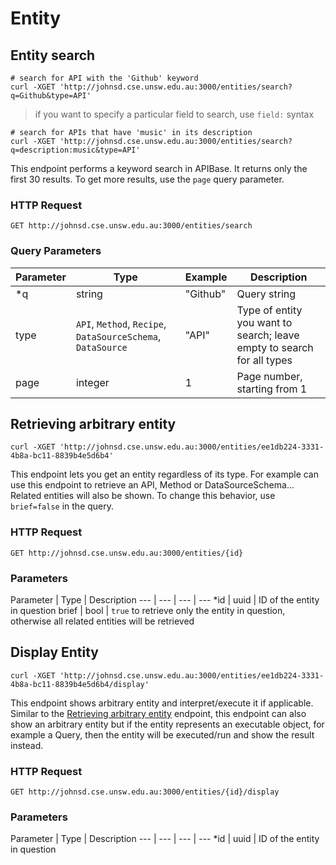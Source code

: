 # Entity

## Entity search 

```shell
# search for API with the 'Github' keyword
curl -XGET 'http://johnsd.cse.unsw.edu.au:3000/entities/search?q=Github&type=API'
```

> if you want to specify a particular field to search, use `field:` syntax

```shell
# search for APIs that have 'music' in its description
curl -XGET 'http://johnsd.cse.unsw.edu.au:3000/entities/search?q=description:music&type=API'
```

This endpoint performs a keyword search in APIBase. It returns only the first 30 results. To get
more results, use the `page` query parameter.

### HTTP Request

`GET http://johnsd.cse.unsw.edu.au:3000/entities/search`

### Query Parameters
Parameter | Type | Example | Description
--- | --- | --- | ---
\*q | string | "Github" | Query string
type | `API`, `Method`, `Recipe`, `DataSourceSchema`, `DataSource` | "API" | Type of entity you want to search; leave empty to search for all types
page | integer | 1 | Page number, starting from 1

## Retrieving arbitrary entity

```shell
curl -XGET 'http://johnsd.cse.unsw.edu.au:3000/entities/ee1db224-3331-4b8a-bc11-8839b4e5d6b4'
```

This endpoint lets you get an entity regardless of its type. For example can use
this endpoint to retrieve an API, Method or DataSourceSchema...  Related
entities will also be shown. To change this behavior, use `brief=false` in the
query.

### HTTP Request

`GET http://johnsd.cse.unsw.edu.au:3000/entities/{id}`

### Parameters

Parameter | Type | Description
--- | --- | --- | ---
\*id | uuid | ID of the entity in question
brief | bool | `true` to retrieve only the entity in question, otherwise all related entities will be retrieved

## Display Entity

```shell
curl -XGET 'http://johnsd.cse.unsw.edu.au:3000/entities/ee1db224-3331-4b8a-bc11-8839b4e5d6b4/display'
```

This endpoint shows arbitrary entity and interpret/execute it if applicable.
Similar to the [Retrieving arbitrary entity](#retrieving-arbitrary-entity) endpoint, this
endpoint can also show an arbitrary entity but if the entity represents an
executable object, for example a Query, then the entity will be executed/run and
show the result instead.

### HTTP Request

`GET http://johnsd.cse.unsw.edu.au:3000/entities/{id}/display`

### Parameters

Parameter | Type | Description
--- | --- | --- | ---
\*id | uuid | ID of the entity in question
